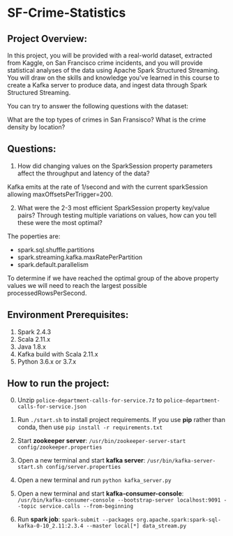 # SF-Crime-Statistics

## Project Overview:
In this project, you will be provided with a real-world dataset, extracted from Kaggle, on San Francisco crime incidents, and you will provide statistical analyses of the data using Apache Spark Structured Streaming. You will draw on the skills and knowledge you've learned in this course to create a Kafka server to produce data, and ingest data through Spark Structured Streaming.

You can try to answer the following questions with the dataset:

What are the top types of crimes in San Fransisco?
What is the crime density by location?

## Questions:
1. How did changing values on the SparkSession property parameters affect the throughput and latency of the data?

Kafka emits at the rate of 1/second and with the current sparkSession allowing maxOffsetsPerTrigger=200.

2. What were the 2-3 most efficient SparkSession property key/value pairs? Through testing multiple variations on values, how can you tell these were the most optimal?

The poperties are:
- spark.sql.shuffle.partitions
- spark.streaming.kafka.maxRatePerPartition
- spark.default.parallelism

To determine if we have reached the optimal group of the above property values we will need to reach the largest possible processedRowsPerSecond.

## Environment Prerequisites:

1. Spark 2.4.3
2. Scala 2.11.x
3. Java 1.8.x
4. Kafka build with Scala 2.11.x
5. Python 3.6.x or 3.7.x

## How to run the project:

0. Unzip ```police-department-calls-for-service.7z``` to ```police-department-calls-for-service.json```

1. Run `./start.sh` to install project requirements. If you use **pip** rather than conda, then use `pip install -r requirements.txt`

2. Start **zookeeper server**: `/usr/bin/zookeeper-server-start config/zookeeper.properties`

3. Open a new terminal and start **kafka server**: `/usr/bin/kafka-server-start.sh config/server.properties`

4. Open a new terminal and run `python kafka_server.py`

5. Open a new terminal and start **kafka-consumer-console**: `/usr/bin/kafka-consumer-console --bootstrap-server localhost:9091 --topic service.calls --from-beginning`

6. Run **spark job**: `spark-submit --packages org.apache.spark:spark-sql-kafka-0-10_2.11:2.3.4 --master local[*] data_stream.py`

